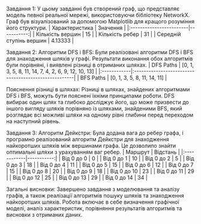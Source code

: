 Завдання 1:
У цьому завданні був створений граф, що представляє модель певної реальної мережі, використовуючи бібліотеку NetworkX. Граф був візуалізований за допомогою Matplotlib для кращого розуміння його структури.
| Характеристика | Значення |
|:------------------------|-----------:|
| Кількість вершин | 15 |
| Кількість ребер | 31 |
| Середній ступінь вершин | 4.13333 |

Завдання 2:
Алгоритми DFS і BFS:
Були реалізовані алгоритми DFS і BFS для знаходження шляхів у графі. Результати виконання обох алгоритмів були порівняні, і виявлені різниці в отриманих шляхах.
| DFS Paths | [0, 1, 3, 5, 8, 11, 14, 7, 4, 2, 6, 9, 12, 10, 13] |
|:------------|:-----------------------------------------------------|
| BFS Paths | [0, 1, 3, 5, 8, 11, 14, 11] |

Пояснення різниці в шляхах:
Різниці в шляхах, знайдених алгоритмами DFS і BFS, можуть бути пояснені їхніми принципами роботи. DFS вибирає один шлях та глибоко досліджує його, що може призвести до іншого вигляду шляхів порівняно із шляхами, знайденими BFS, який розглядає всі можливі шляхи на одному рівні глибини перед переходом на наступний рівень.

Завдання 3:
Алгоритм Дейкстри:
Була додана вага до ребер графа, і програмно реалізований алгоритм Дейкстри для знаходження найкоротших шляхів між вершинами графа. Це дозволило знайти оптимальні шляхи з урахуванням ваг ребер.
| Маршрут | Відстань |
|:------------|-----------:|
| Від 0 до 0 | 0 |
| Від 0 до 1 | 10 |
| Від 0 до 2 | 5 |
| Від 0 до 3 | 18 |
| Від 0 до 4 | 11 |
| Від 0 до 5 | 15 |
| Від 0 до 6 | 12 |
| Від 0 до 7 | 15 |
| Від 0 до 8 | 20 |
| Від 0 до 9 | 18 |
| Від 0 до 10 | 23 |
| Від 0 до 11 | 29 |
| Від 0 до 12 | 25 |
| Від 0 до 13 | 29 |
| Від 0 до 14 | 34 |

Загальні висновки:
Завершено завдання з моделювання та аналізу графів, а також реалізації алгоритмів пошуку шляхів та знаходження найкоротших шляхів. Робота включає в себе визначення графічної моделі, аналіз характеристик, порівняння результатів алгоритмів та висновки з отриманих даних.
